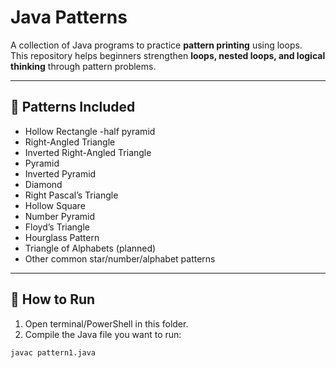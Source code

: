 # Java Patterns

A collection of Java programs to practice **pattern printing** using loops.  
This repository helps beginners strengthen **loops, nested loops, and logical thinking** through pattern problems.

---

## 📌 Patterns Included

- Hollow Rectangle
-half pyramid
- Right-Angled Triangle
- Inverted Right-Angled Triangle
- Pyramid
- Inverted Pyramid
- Diamond
- Right Pascal’s Triangle
- Hollow Square
- Number Pyramid
- Floyd’s Triangle
- Hourglass Pattern
- Triangle of Alphabets (planned)
- Other common star/number/alphabet patterns


---

## 🚀 How to Run

1. Open terminal/PowerShell in this folder.
2. Compile the Java file you want to run:
```bash
javac pattern1.java
